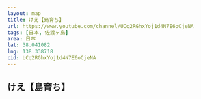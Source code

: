 ```yaml
---
layout: map
title: けえ【島育ち】
url: https://www.youtube.com/channel/UCq2RGhxYoj1d4N7E6oCjeNA
tags: [日本, 佐渡ヶ島]
area: 日本
lat: 38.041082
lng: 138.338718
cid: UCq2RGhxYoj1d4N7E6oCjeNA
---
```


## けえ【島育ち】

